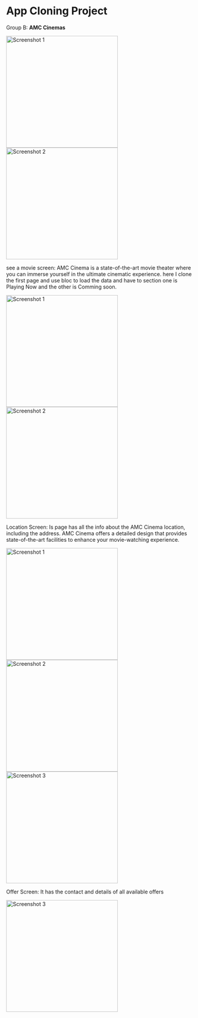 # App Cloning Project
Group B: **AMC Cinemas**

<div class="image-container">
        <img src="https://github.com/Trajoon/Project-5/assets/153893124/52cc9c98-42c4-476d-b5b4-7d7a283f345a" alt="Screenshot 1" width="300">
        <img src="https://github.com/Trajoon/Project-5/assets/153893124/f637996c-f0e9-40cf-acf0-8c01eba5de05" alt="Screenshot 2" width="300">
    </div>
    
see a movie screen: 
AMC Cinema is a state-of-the-art movie theater where you can immerse yourself in the ultimate cinematic experience. here I clone the first page and use bloc to load the data and have to section one is Playing Now and the other is Comming soon.

<div class="image-container">
        <img src="https://github.com/Trajoon/Project-5/assets/153893124/08c21797-005b-41b1-bf47-42957095d315" alt="Screenshot 1" width="300">
        <img src="https://github.com/Trajoon/Project-5/assets/153893124/92137261-17ad-4d2a-83c4-1050a294e079" alt="Screenshot 2" width="300">
    </div>

Location Screen: 
Is page has all the info about the AMC Cinema location, including the address. AMC Cinema offers a detailed design that provides state-of-the-art facilities to enhance your movie-watching experience.

<div class="image-container">
        <img src="https://github.com/Trajoon/Project-5/assets/153893124/18f98aba-ee39-43be-969b-2701193056fc" alt="Screenshot 1" width="300">
        <img src="https://github.com/Trajoon/Project-5/assets/153893124/b7c96ba0-6b55-4700-8690-a3e25e156604" alt="Screenshot 2" width="300">
        <img src="https://github.com/Trajoon/Project-5/assets/153893124/e34a4f5d-e9fc-4b5d-ba6f-98204036fedb" alt="Screenshot 3" width="300">
    </div>


Offer Screen: 
It has the contact and details of all available offers

<img src="https://github.com/Trajoon/Project-5/assets/153893124/d86cfe4c-3bd2-4484-93a7-cd5a6e5dd972" alt="Screenshot 3" width="300">


